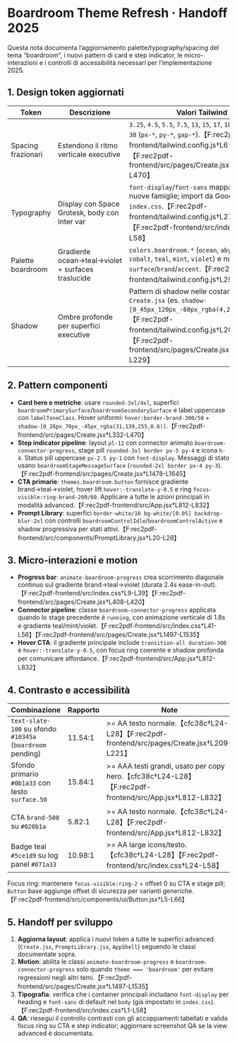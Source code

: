 # Boardroom Theme Refresh · Handoff 2025

Questa nota documenta l’aggiornamento palette/typography/spacing del tema “boardroom”, i nuovi pattern di card e step indicator, le micro-interazioni e i controlli di accessibilità necessari per l’implementazione 2025.

## 1. Design token aggiornati

| Token | Descrizione | Valori Tailwind |
| --- | --- | --- |
| Spacing frazionari | Estendono il ritmo verticale executive | `3.25`, `4.5`, `5.5`, `7.5`, `13`, `15`, `17`, `18`, `22`, `25`, `26`, `30` (`px-*`, `py-*`, `gap-*`).【F:rec2pdf-frontend/tailwind.config.js†L6-L26】【F:rec2pdf-frontend/src/pages/Create.jsx†L344-L470】 |
| Typography | Display con Space Grotesk, body con Inter var | `font-display`/`font-sans` mappate sulle nuove famiglie; import da Google Fonts in `index.css`.【F:rec2pdf-frontend/tailwind.config.js†L27-L48】【F:rec2pdf-frontend/src/index.css†L1-L58】 |
| Palette boardroom | Gradiente ocean→teal→violet + surfaces traslucide | `colors.boardroom.*` (`ocean`, `abyss`, `midnight`, `cobalt`, `teal`, `mint`, `violet`) e nuove scale `surface`/`brand`/`accent`.【F:rec2pdf-frontend/tailwind.config.js†L29-L74】 |
| Shadow | Ombre profonde per superfici executive | Pattern di shadow nelle costanti e in `Create.jsx` (es. `shadow-[0_45px_120px_-60px_rgba(4,20,44,0.95)]`).【F:rec2pdf-frontend/tailwind.config.js†L20-L24】【F:rec2pdf-frontend/src/pages/Create.jsx†L208-L229】 |

## 2. Pattern componenti

- **Card hero e metriche**: usare `rounded-3xl/4xl`, superfici `boardroomPrimarySurface`/`boardroomSecondarySurface` e label uppercase con `labelToneClass`. Hover uniformi: `hover:border-brand-300/50` + `shadow-[0_26px_70px_-45px_rgba(31,139,255,0.6)]`.【F:rec2pdf-frontend/src/pages/Create.jsx†L332-L470】
- **Step indicator pipeline**: layout `pl-12` con connector animato `boardroom-connector-progress`, stage pill `rounded-3xl border px-5 py-4` e icona `h-4`. Status pill uppercase `px-2.5 py-1` con `font-display`. Messaggi di stato usano `boardroomStageMessageSurface` (`rounded-2xl border px-4 py-3`).【F:rec2pdf-frontend/src/pages/Create.jsx†L1478-L1645】
- **CTA primarie**: `themes.boardroom.button` fornisce gradiente brand→teal→violet, hover lift `hover:-translate-y-0.5` e ring `focus-visible:ring-brand-200/60`. Applicare a tutte le azioni principali in modalità advanced.【F:rec2pdf-frontend/src/App.jsx†L812-L832】
- **Prompt Library**: superfici `border-white/16 bg-white/[0.05] backdrop-blur-2xl` con controlli `boardroomControlIdle`/`boardroomControlActive` e shadow progressiva per stati attivi.【F:rec2pdf-frontend/src/components/PromptLibrary.jsx†L20-L28】

## 3. Micro-interazioni e motion

- **Progress bar**: `animate-boardroom-progress` crea scorrimento diagonale continuo sul gradiente brand→teal→violet (durata 2.4s ease-in-out).【F:rec2pdf-frontend/src/index.css†L9-L39】【F:rec2pdf-frontend/src/pages/Create.jsx†L408-L420】
- **Connector pipeline**: classe `boardroom-connector-progress` applicata quando lo stage precedente è `running`, con animazione verticale di 1.8s e gradiente teal/mint/violet.【F:rec2pdf-frontend/src/index.css†L41-L56】【F:rec2pdf-frontend/src/pages/Create.jsx†L1497-L1535】
- **Hover CTA**: il gradiente principale include `transition-all duration-300` e `hover:-translate-y-0.5`, con focus ring coerente e shadow profonda per comunicare affordance.【F:rec2pdf-frontend/src/App.jsx†L812-L832】

## 4. Contrasto e accessibilità

| Combinazione | Rapporto | Note |
| --- | --- | --- |
| `text-slate-100` su sfondo `#10345a` (`boardroom` pending) | 11.54:1 | >= AA testo normale.【cfc38c†L24-L28】【F:rec2pdf-frontend/src/pages/Create.jsx†L209-L221】 |
| Sfondo primario `#0b1a33` con testo `surface.50` | 15.84:1 | >= AAA testi grandi, usato per copy hero.【cfc38c†L24-L28】【F:rec2pdf-frontend/src/App.jsx†L812-L832】 |
| CTA `brand-500` su `#020b1a` | 5.82:1 | >= AA testo normale.【cfc38c†L24-L28】【F:rec2pdf-frontend/src/App.jsx†L812-L832】 |
| Badge teal `#5ce1d9` su log panel `#071a33` | 10.98:1 | >= AA large icons/testo.【cfc38c†L24-L28】【F:rec2pdf-frontend/src/index.css†L24-L58】 |

Focus ring: mantenere `focus-visible:ring-2` + offset 0 su CTA e stage pill; `Button` base aggiunge offset di sicurezza per varianti generiche.【F:rec2pdf-frontend/src/components/ui/Button.jsx†L5-L66】

## 5. Handoff per sviluppo

1. **Aggiorna layout**: applica i nuovi token a tutte le superfici advanced (`Create.jsx`, `PromptLibrary.jsx`, `AppShell`) seguendo le classi documentate sopra.
2. **Motion**: abilita le classi `animate-boardroom-progress` e `boardroom-connector-progress` solo quando `theme === 'boardroom'` per evitare regressioni negli altri temi.【F:rec2pdf-frontend/src/pages/Create.jsx†L1497-L1535】
3. **Tipografia**: verifica che i container principali includano `font-display` per heading e `font-sans` di default nel `body` (già impostato in `index.css`).【F:rec2pdf-frontend/src/index.css†L1-L58】
4. **QA**: riesegui il controllo contrasti con gli accoppiamenti tabellati e valida focus ring su CTA e step indicator; aggiornare screenshot QA se la view advanced è documentata.
